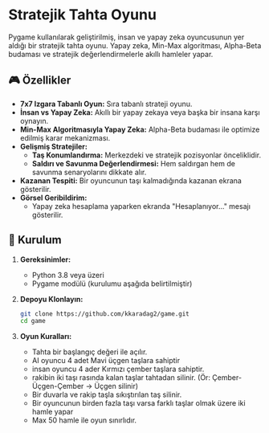 # Stratejik Tahta Oyunu

Pygame kullanılarak geliştirilmiş, insan ve yapay zeka oyuncusunun yer aldığı bir stratejik tahta oyunu. Yapay zeka, Min-Max algoritması, Alpha-Beta budaması ve stratejik değerlendirmelerle akıllı hamleler yapar.


## 🎮 Özellikler

- **7x7 Izgara Tabanlı Oyun:** Sıra tabanlı strateji oyunu.
- **İnsan vs Yapay Zeka:** Akıllı bir yapay zekaya veya başka bir insana karşı oynayın.
- **Min-Max Algoritmasıyla Yapay Zeka:** Alpha-Beta budaması ile optimize edilmiş karar mekanizması.
- **Gelişmiş Stratejiler:**
  - **Taş Konumlandırma:** Merkezdeki ve stratejik pozisyonlar önceliklidir.
  - **Saldırı ve Savunma Değerlendirmesi:** Hem saldırgan hem de savunma senaryolarını dikkate alır.
- **Kazanan Tespiti:** Bir oyuncunun taşı kalmadığında kazanan ekrana gösterilir.
- **Görsel Geribildirim:**
  - Yapay zeka hesaplama yaparken ekranda "Hesaplanıyor..." mesajı gösterilir.


## 🚀 Kurulum

1. **Gereksinimler:**
   - Python 3.8 veya üzeri
   - Pygame modülü (kurulumu aşağıda belirtilmiştir)

2. **Depoyu Klonlayın:**
   ```bash
   git clone https://github.com/kkaradag2/game.git
   cd game

3. **Oyun Kuralları:**
    - Tahta bir başlangıç değeri ile açılır.
    - AI oyuncu 4 adet Mavi üçgen taşlara sahiptir
    - insan oyuncu 4 ader Kırmızı çember taşlara sahiptir.
    - rakibin iki taşı rasında kalan taşlar tahtadan silinir. (Ör: Çember-Üçgen-Çember -> Üçgen silinir)
    - Bir duvarla ve rakip taşla sıkıştırılan taş silinir.
    - Bir oyuncunun birden fazla taşı varsa farklı taşlar olmak  üzere iki hamle yapar
    - Max 50 hamle ile oyun sınırlıdır.